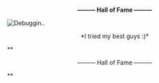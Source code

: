 **<p align="center">——— Hall of Fame ———</p>**
<img src="https://github.com/P0L3NARUBA/.github/assets/146978592/f9da16a1-3854-4ea9-900d-5a490cfc5f36" title="Debuggin..">
<p align=center>*I tried my best guys :)*</p>
**<p align="center">——— Hall of Fame ———</p>**

<!-- For those who reading this, dSB3aW4gYm9pLg== -->
